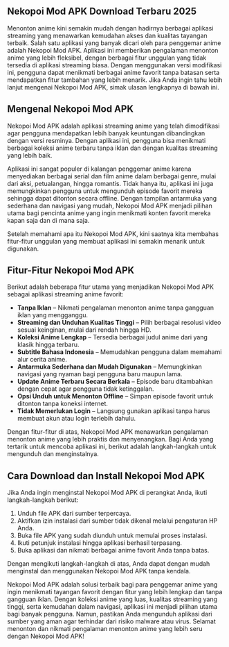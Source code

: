 ## Nekopoi Mod APK Download Terbaru 2025

Menonton anime kini semakin mudah dengan hadirnya berbagai aplikasi streaming yang menawarkan kemudahan akses dan kualitas tayangan terbaik. Salah satu aplikasi yang banyak dicari oleh para penggemar anime adalah Nekopoi Mod APK. Aplikasi ini memberikan pengalaman menonton anime yang lebih fleksibel, dengan berbagai fitur unggulan yang tidak tersedia di aplikasi streaming biasa. Dengan menggunakan versi modifikasi ini, pengguna dapat menikmati berbagai anime favorit tanpa batasan serta mendapatkan fitur tambahan yang lebih menarik. Jika Anda ingin tahu lebih lanjut mengenai Nekopoi Mod APK, simak ulasan lengkapnya di bawah ini.

## Mengenal Nekopoi Mod APK

Nekopoi Mod APK adalah aplikasi streaming anime yang telah dimodifikasi agar pengguna mendapatkan lebih banyak keuntungan dibandingkan dengan versi resminya. Dengan aplikasi ini, pengguna bisa menikmati berbagai koleksi anime terbaru tanpa iklan dan dengan kualitas streaming yang lebih baik. 

Aplikasi ini sangat populer di kalangan penggemar anime karena menyediakan berbagai serial dan film anime dalam berbagai genre, mulai dari aksi, petualangan, hingga romantis. Tidak hanya itu, aplikasi ini juga memungkinkan pengguna untuk mengunduh episode favorit mereka sehingga dapat ditonton secara offline. Dengan tampilan antarmuka yang sederhana dan navigasi yang mudah, Nekopoi Mod APK menjadi pilihan utama bagi pencinta anime yang ingin menikmati konten favorit mereka kapan saja dan di mana saja.

Setelah memahami apa itu Nekopoi Mod APK, kini saatnya kita membahas fitur-fitur unggulan yang membuat aplikasi ini semakin menarik untuk digunakan.

## Fitur-Fitur Nekopoi Mod APK

Berikut adalah beberapa fitur utama yang menjadikan Nekopoi Mod APK sebagai aplikasi streaming anime favorit:

- **Tanpa Iklan** – Nikmati pengalaman menonton anime tanpa gangguan iklan yang mengganggu.
- **Streaming dan Unduhan Kualitas Tinggi** – Pilih berbagai resolusi video sesuai keinginan, mulai dari rendah hingga HD.
- **Koleksi Anime Lengkap** – Tersedia berbagai judul anime dari yang klasik hingga terbaru.
- **Subtitle Bahasa Indonesia** – Memudahkan pengguna dalam memahami alur cerita anime.
- **Antarmuka Sederhana dan Mudah Digunakan** – Memungkinkan navigasi yang nyaman bagi pengguna baru maupun lama.
- **Update Anime Terbaru Secara Berkala** – Episode baru ditambahkan dengan cepat agar pengguna tidak ketinggalan.
- **Opsi Unduh untuk Menonton Offline** – Simpan episode favorit untuk ditonton tanpa koneksi internet.
- **Tidak Memerlukan Login** – Langsung gunakan aplikasi tanpa harus membuat akun atau login terlebih dahulu.

Dengan fitur-fitur di atas, Nekopoi Mod APK menawarkan pengalaman menonton anime yang lebih praktis dan menyenangkan. Bagi Anda yang tertarik untuk mencoba aplikasi ini, berikut adalah langkah-langkah untuk mengunduh dan menginstalnya.

## Cara Download dan Install Nekopoi Mod APK

Jika Anda ingin menginstal Nekopoi Mod APK di perangkat Anda, ikuti langkah-langkah berikut:

1. Unduh file APK dari sumber terpercaya.
2. Aktifkan izin instalasi dari sumber tidak dikenal melalui pengaturan HP Anda.
3. Buka file APK yang sudah diunduh untuk memulai proses instalasi.
4. Ikuti petunjuk instalasi hingga aplikasi berhasil terpasang.
5. Buka aplikasi dan nikmati berbagai anime favorit Anda tanpa batas.

Dengan mengikuti langkah-langkah di atas, Anda dapat dengan mudah menginstal dan menggunakan Nekopoi Mod APK tanpa kendala.

Nekopoi Mod APK adalah solusi terbaik bagi para penggemar anime yang ingin menikmati tayangan favorit dengan fitur yang lebih lengkap dan tanpa gangguan iklan. Dengan koleksi anime yang luas, kualitas streaming yang tinggi, serta kemudahan dalam navigasi, aplikasi ini menjadi pilihan utama bagi banyak pengguna. Namun, pastikan Anda mengunduh aplikasi dari sumber yang aman agar terhindar dari risiko malware atau virus. Selamat menonton dan nikmati pengalaman menonton anime yang lebih seru dengan Nekopoi Mod APK!
